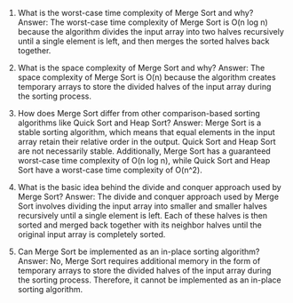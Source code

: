 1. What is the worst-case time complexity of Merge Sort and why?
Answer: The worst-case time complexity of Merge Sort is O(n log n) because the algorithm divides the input array into two halves recursively until a single element is left, and then merges the sorted halves back together.

2. What is the space complexity of Merge Sort and why?
Answer: The space complexity of Merge Sort is O(n) because the algorithm creates temporary arrays to store the divided halves of the input array during the sorting process.

3. How does Merge Sort differ from other comparison-based sorting algorithms like Quick Sort and Heap Sort?
Answer: Merge Sort is a stable sorting algorithm, which means that equal elements in the input array retain their relative order in the output. Quick Sort and Heap Sort are not necessarily stable. Additionally, Merge Sort has a guaranteed worst-case time complexity of O(n log n), while Quick Sort and Heap Sort have a worst-case time complexity of O(n^2).

4. What is the basic idea behind the divide and conquer approach used by Merge Sort?
Answer: The divide and conquer approach used by Merge Sort involves dividing the input array into smaller and smaller halves recursively until a single element is left. Each of these halves is then sorted and merged back together with its neighbor halves until the original input array is completely sorted.

5. Can Merge Sort be implemented as an in-place sorting algorithm?
Answer: No, Merge Sort requires additional memory in the form of temporary arrays to store the divided halves of the input array during the sorting process. Therefore, it cannot be implemented as an in-place sorting algorithm.